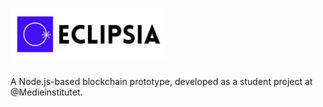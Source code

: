 # <img src = "./assets/eclipsia_logo.svg" width = 250px>

A Node.js-based blockchain prototype, developed as a student project at @Medieinstitutet.
